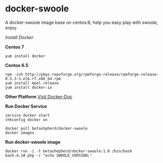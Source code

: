 docker-swoole
=============

A docker-swoole image base on centos:6, help you easy play with swoole, enjoy.

*Install Docker*

**Centos 7**
```shell
yum install docker
```

**Centos 6.5**

```shell
rpm -ivh http://pkgs.repoforge.org/rpmforge-release/rpmforge-release-0.5.3-1.el6.rf.x86_64.rpm
yum install epel-release
yum install docker-io
```

**Other Platform**
[Visit Docker-Doc](https://docs.docker.com/)


**Run Docker Service**
```shell
service docker start
chkconfig docker on

docker pull betashpherd/docker-swoole
docker images
```

**Run docker-swoole image**

```shell
docker run -i -t betashepherd/docker-swoole:1.0 /bin/bash
bash-4.1# php -r "echo SWOOLE_VERSION;"
```
